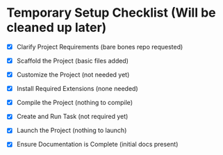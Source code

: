 # Temporary Setup Checklist (Will be cleaned up later)
- [x] Clarify Project Requirements (bare bones repo requested)
- [x] Scaffold the Project (basic files added)
- [x] Customize the Project (not needed yet)
- [x] Install Required Extensions (none needed)
- [x] Compile the Project (nothing to compile)
- [x] Create and Run Task (not required yet)
- [x] Launch the Project (nothing to launch)
- [x] Ensure Documentation is Complete (initial docs present)


